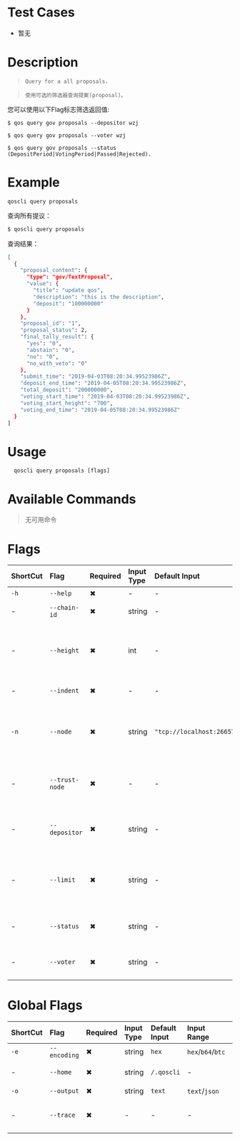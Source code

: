 # Test Cases

- 暂无

# Description
>     Query for a all proposals. 

>     使用可选的筛选器查询提案(proposal)。

您可以使用以下Flag标志筛选返回值:
```
$ qos query gov proposals --depositor wzj
```
```
$ qos query gov proposals --voter wzj
```
```
$ qos query gov proposals --status (DepositPeriod|VotingPeriod|Passed|Rejected).
```

# Example

`qoscli query proposals`

查询所有提议：
```bash
$ qoscli query proposals
```

查询结果：
```bash
[
  {
    "proposal_content": {
      "type": "gov/TextProposal",
      "value": {
        "title": "update qos",
        "description": "this is the description",
        "deposit": "100000000"
      }
    },
    "proposal_id": "1",
    "proposal_status": 2,
    "final_tally_result": {
      "yes": "0",
      "abstain": "0",
      "no": "0",
      "no_with_veto": "0"
    },
    "submit_time": "2019-04-03T08:20:34.99523986Z",
    "deposit_end_time": "2019-04-05T08:20:34.99523986Z",
    "total_deposit": "200000000",
    "voting_start_time": "2019-04-03T08:20:34.99523986Z",
    "voting_start_height": "700",
    "voting_end_time": "2019-04-05T08:20:34.99523986Z"
  }
]
```

# Usage
```
  qoscli query proposals [flags]
```

# Available Commands

>无可用命令

# Flags

| ShortCut | Flag           | Required | Input Type | Default Input             | Input Range                                             | Description                             |
|:---------|:---------------|:---------|:-----------|:--------------------------|:--------------------------------------------------------|:----------------------------------------|
| `-h`     | `--help`       | ✖        | -          | -                         | -                                                       | 帮助文档                                    |
| -        | `--chain-id`   | ✖        | string     | -                         | -                                                       | Tendermint节点的链ID                        |
| -        | `--height`     | ✖        | int        | -                         | -                                                       | (可选)要查询的块高度，省略以获取最新的可证明块                |
| -        | `--indent`     | ✖        | -          | -                         | -                                                       | 向JSON响应添加缩进                             |
| `-n`     | `--node`       | ✖        | string     | `"tcp://localhost:26657"` | -                                                       | 为此链提供的Tendermint RPC接口: `<host>:<port>` |
| -        | `--trust-node` | ✖        | -          | -                         | -                                                       | 是否信任连接的完整节点（不验证其响应证据）                   |
| -        | `--depositor`  | ✖        | string     | -                         | -                                                       | (主要参数)按抵押人抵押的提案筛选                       |
| -        | `--limit`      | ✖        | string     | -                         | -                                                       | (主要参数)限制为最新的[number]提案，默认为所有提案          |
| -        | `--status`     | ✖        | string     | -                         | `deposit_period`, `voting_period`, `passed`, `rejected` | (主要参数)按提案的状态筛选                          |
| -        | `--voter`      | ✖        | string     | -                         | -                                                       | (主要参数)按投票表决的提案筛选                        |


# Global Flags

| ShortCut | Flag         | Required | Input Type | Default Input | Input Range       | Description  |
|:---------|:-------------|:---------|:-----------|:--------------|:------------------|:-------------|
| `-e`     | `--encoding` | ✖        | string     | `hex`         | `hex`/`b64`/`btc` | 二进制编码        |
| -        | `--home`     | ✖        | string     | `/.qoscli`    | -                 | 配置和数据的目录     |
| `-o`     | `--output`   | ✖        | string     | `text`        | `text`/`json`     | 输出格式         |
| -        | `--trace`    | ✖        | -          | -             | -                 | 打印出错时的完整堆栈跟踪 |
